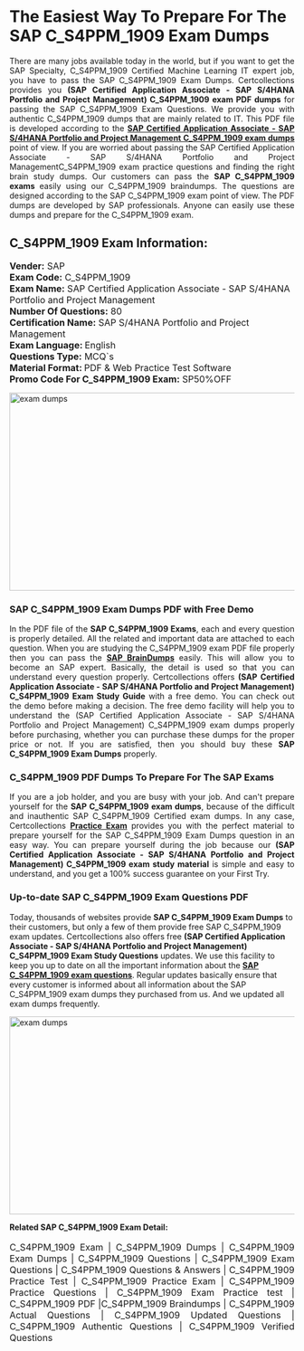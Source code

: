 <h1>The Easiest Way To Prepare For The SAP C_S4PPM_1909 Exam Dumps</h1> <p style="text-align:justify">There are many jobs available today in the world, but if you want to get the SAP Specialty, C_S4PPM_1909 Certified Machine Learning IT expert job, you have to pass the SAP C_S4PPM_1909 Exam Dumps. Certcollections provides you <strong>(SAP Certified Application Associate - SAP S/4HANA Portfolio and Project Management) C_S4PPM_1909 exam PDF dumps</strong> for passing the SAP C_S4PPM_1909 Exam Questions. We provide you with authentic C_S4PPM_1909 dumps that are mainly related to IT. This PDF file is developed according to the <a href="https://www.certsofficial.com/sap/c_s4ppm_1909-questions"><strong>SAP Certified Application Associate - SAP S/4HANA Portfolio and Project Management C_S4PPM_1909 exam dumps</strong></a> point of view. If you are worried about passing the SAP Certified Application Associate - SAP S/4HANA Portfolio and Project ManagementC_S4PPM_1909 exam practice questions and finding the right brain study dumps. Our customers can pass the <strong>SAP C_S4PPM_1909 exams </strong>easily using our C_S4PPM_1909 braindumps. The questions are designed according to the SAP C_S4PPM_1909 exam point of view. The PDF dumps are developed by SAP professionals. Anyone can easily use these dumps and prepare for the C_S4PPM_1909 exam.</p> <h2><strong>C_S4PPM_1909 Exam Information:</strong></h2> <p><span style="font-size:16px"><strong>Vender:</strong> SAP<br /> <strong>Exam Code:</strong> C_S4PPM_1909<br /> <strong>Exam Name:</strong> SAP Certified Application Associate - SAP S/4HANA Portfolio and Project Management<br /> <strong>Number Of Questions:</strong> 80<br /> <strong>Certification Name:</strong> SAP S/4HANA Portfolio and Project Management<br /> <strong>Exam Language: </strong>English<br /> <strong>Questions Type:</strong> MCQ`s<br /> <strong>Material Format: </strong>PDF & Web Practice Test Software<br /> <strong>Promo Code For C_S4PPM_1909 Exam:</strong> SP50%OFF</span></p> <p><a href="https://www.certsofficial.com/sap/c_s4ppm_1909-questions" rel="no-follow"><img alt="exam dumps" src="https://www.certcollections.com/uploads/content/certsofficial.jpg" style="height:350px; width:750px" /></a></p> <h3><strong>SAP C_S4PPM_1909 Exam Dumps PDF with Free Demo</strong></h3> <p style="text-align:justify">In the PDF file of the <strong>SAP C_S4PPM_1909 Exams</strong>, each and every question is properly detailed. All the related and important data are attached to each question. When you are studying the C_S4PPM_1909 exam PDF file properly then you can pass the <a href="https://www.certsofficial.com/sap-dumps"><strong>SAP BrainDumps</strong></a> easily. This will allow you to become an SAP expert. Basically, the detail is used so that you can understand every question properly. Certcollections offers <strong>(SAP Certified Application Associate - SAP S/4HANA Portfolio and Project Management) C_S4PPM_1909 Exam Study Guide</strong> with a free demo. You can check out the demo before making a decision. The free demo facility will help you to understand the (SAP Certified Application Associate - SAP S/4HANA Portfolio and Project Management) C_S4PPM_1909 exam dumps properly before purchasing, whether you can purchase these dumps for the proper price or not. If you are satisfied, then you should buy these <strong>SAP C_S4PPM_1909 Exam Dumps</strong> properly.</p> <h3><strong>C_S4PPM_1909 PDF Dumps To Prepare For The SAP Exams</strong></h3> <p style="text-align:justify">If you are a job holder, and you are busy with your job. And can't prepare yourself for the <strong>SAP C_S4PPM_1909 exam dumps</strong>, because of the difficult and inauthentic SAP C_S4PPM_1909 Certified exam dumps. In any case, Certcollections <strong><a href="https://www.certsofficial.com/">Practice Exam</a></strong> provides you with the perfect material to prepare yourself for the SAP C_S4PPM_1909 Exam Dumps question in an easy way. You can prepare yourself during the job because our <strong>(SAP Certified Application Associate - SAP S/4HANA Portfolio and Project Management) C_S4PPM_1909 exam study material</strong> is simple and easy to understand, and you get a 100% success guarantee on your First Try.</p> <h3><strong>Up-to-date SAP C_S4PPM_1909 Exam Questions PDF</strong></h3> <p>Today, thousands of websites provide <strong>SAP C_S4PPM_1909 Exam Dumps</strong> to their customers, but only a few of them provide free SAP C_S4PPM_1909 exam updates. Certcollections also offers free <strong>(SAP Certified Application Associate - SAP S/4HANA Portfolio and Project Management) C_S4PPM_1909 Exam Study Questions</strong> updates. We use this facility to keep you up to date on all the important information about the <a href="https://www.certsofficial.com/sap/c_s4ppm_1909-questions"><strong>SAP C_S4PPM_1909 exam questions</strong></a>. Regular updates basically ensure that every customer is informed about all information about the SAP C_S4PPM_1909 exam dumps they purchased from us. And we updated all exam dumps frequently.</p> <p><a href="https://www.certsofficial.com/sap/c_s4ppm_1909-questions"><img alt="exam dumps " src="https://www.certcollections.com/uploads/content/certsofficial2.jpg" style="height:350px; width:750px" /></a></p> <p style="text-align:justify"><span style="font-size:14px"><strong>Related SAP C_S4PPM_1909 Exam Detail:</strong></span><br /> <br /> <span style="font-size:16px">C_S4PPM_1909 Exam | C_S4PPM_1909 Dumps | C_S4PPM_1909 Exam Dumps | C_S4PPM_1909 Questions | C_S4PPM_1909 Exam Questions | C_S4PPM_1909 Questions & Answers | C_S4PPM_1909 Practice Test | C_S4PPM_1909 Practice Exam | C_S4PPM_1909 Practice Questions | C_S4PPM_1909 Exam Practice test | C_S4PPM_1909 PDF |C_S4PPM_1909 Braindumps | C_S4PPM_1909 Actual Questions | C_S4PPM_1909 Updated Questions | C_S4PPM_1909 Authentic Questions | C_S4PPM_1909 Verified Questions</span></p>
